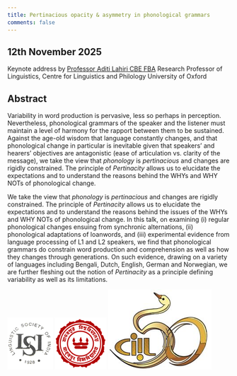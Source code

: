 ```yaml
---
title: Pertinacious opacity & asymmetry in phonological grammars
comments: false
---
```


## 12th November 2025
Keynote address by
[Professor Aditi Lahiri CBE FBA](https://www.ling-phil.ox.ac.uk/people/aditi-lahiri)
Research Professor of Linguistics, 
Centre for Linguistics and Philology
University of Oxford 

## Abstract

Variability in word production is pervasive, less so perhaps in perception. Nevertheless,
phonological grammars of the speaker and the listener must maintain a level of harmony for
the rapport between them to be sustained. Against the age-old wisdom that language
constantly changes, and that phonological change in particular is inevitable given that
speakers’ and hearers’ objectives are antagonistic (ease of articulation vs. clarity of the
message), we take the view that _phonology_ is _pertinacious_ and changes are rigidly
constrained. The principle of _Pertinacity_ allows us to elucidate the expectations and to
understand the reasons behind the WHYs and WHY NOTs of phonological change.

We take the view that _phonology_ is _pertinacious_ and changes are rigidly constrained. The
principle of _Pertinacity_ allows us to elucidate the expectations and to understand the reasons
behind the issues of the WHYs and WHY NOTs of phonological change.
In this talk, on examining (i) regular phonological changes ensuing from synchronic alternations,
(ii) phonological adaptations of loanwords, and (iii) experimental evidence from language
processing of L1 and L2 speakers, we find that phonological grammars do constrain word
production and comprehension as well as how they changes through generations. On such
evidence, drawing on a variety of languages including Bengali, Dutch, English, German and
Norwegian, we are further fleshing out the notion of _Pertinacity_ as a principle defining
variability as well as its limitations.

![Linguistic Society of India](/assets/images/LSI_logo.png)
![Jadavpur University](/assets/images/JU_logo.png)
![Central Institute of Indian Languages](/assets/images/ciil.png)



